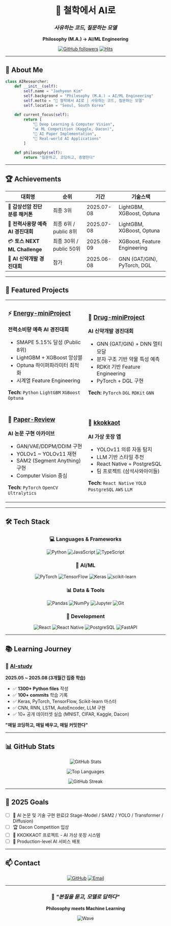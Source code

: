 <div align="center">

# 🤔 철학에서 AI로
### *사유하는 코드, 질문하는 모델*

**Philosophy (M.A.) → AI/ML Engineering**

[![GitHub followers](https://img.shields.io/github/followers/Afraid-Not?style=social)](https://github.com/Afraid-Not)
[![Hits](https://hits.seeyoufree.com/api/count/incr/badge.svg?url=https%3A%2F%2Fgithub.com%2FAfraid-Not&count_bg=%2379C83D&title_bg=%23555555&icon=&icon_color=%23E7E7E7&title=Profile+Views&edge_flat=false)](https://hits.seeyoufree.com)

</div>

---

## 👋 About Me

```python
class AIResearcher:
    def __init__(self):
        self.name = "Jaehyeon Kim"
        self.background = "Philosophy (M.A.) → AI/ML Engineering"
        self.motto = "🤔 철학에서 AI로 | 사유하는 코드, 질문하는 모델"
        self.location = "Seoul, South Korea"
        
    def current_focus(self):
        return [
            "🧠 Deep Learning & Computer Vision",
            "📊 ML Competition (Kaggle, Dacon)",
            "📄 AI Paper Implementation",
            "🚀 Real-world AI Applications"
        ]
    
    def philosophy(self):
        return "질문하고, 코딩하고, 증명한다"
```

---

## 🏆 Achievements

| 대회명 | 순위 | 기간 | 기술스택 |
|--------|------|------|----------|
| 🥈 **갑상선암 진단 분류 해커톤** | 최종 3위 | 2025.07-08 | LightGBM, XGBoost, Optuna |
| 🥈 **전력사용량 예측 AI 경진대회** | 최종 6위 / public 8위 | 2025.07-08 | LightGBM, XGBoost, Optuna |
| 💳 **토스 NEXT ML Challenge** | 최종 30위 / public 50위 | 2025.08-09 | XGBoost, Feature Engineering |
| 💊 **AI 신약개발 경진대회** | 참가 | 2025.06-08 | GNN (GAT/GIN), PyTorch, DGL |

---

## 💼 Featured Projects

<table>
<tr>
<td width="50%">

### ⚡ [Energy-miniProject](https://github.com/Afraid-Not/Energy-miniProject)
**전력소비량 예측 AI 경진대회**
- SMAPE 5.15% 달성 (Public 8위)
- LightGBM + XGBoost 앙상블
- Optuna 하이퍼파라미터 최적화
- 시계열 Feature Engineering

**Tech:** `Python` `LightGBM` `XGBoost` `Optuna`

</td>
<td width="50%">

### 💊 [Drug-miniProject](https://github.com/Afraid-Not/Drug-miniProject)
**AI 신약개발 경진대회**
- GNN (GAT/GIN) + DNN 멀티모달
- 분자 구조 기반 약물 특성 예측
- RDKit 기반 Feature Engineering
- PyTorch + DGL 구현

**Tech:** `PyTorch` `DGL` `RDKit` `GNN`

</td>
</tr>

<tr>
<td width="50%">

### 📄 [Paper-Review](https://github.com/Afraid-Not/Paper-Review)
**AI 논문 구현 아카이브**
- GAN/VAE/DDPM/DDIM 구현
- YOLOv1 ~ YOLOv11 재현
- SAM2 (Segment Anything) 구현
- Computer Vision 중심

**Tech:** `PyTorch` `OpenCV` `Ultralytics`

</td>
<td width="50%">

### 👔 [kkokkaot](https://github.com/Afraid-Not/kkokkaot)
**AI 가상 옷장 앱**
- YOLOv11 의류 자동 탐지
- LLM 기반 스타일 추천
- React Native + PostgreSQL
- 팀 프로젝트 (삼석사와아이들)

**Tech:** `React Native` `YOLO` `PostgreSQL` `AWS` `LLM`

</td>
</tr>
</table>

---

## 🛠️ Tech Stack

<div align="center">

### 💻 Languages & Frameworks
![Python](https://img.shields.io/badge/Python-3776AB?style=for-the-badge&logo=python&logoColor=white)
![JavaScript](https://img.shields.io/badge/JavaScript-F7DF1E?style=for-the-badge&logo=javascript&logoColor=black)
![TypeScript](https://img.shields.io/badge/TypeScript-3178C6?style=for-the-badge&logo=typescript&logoColor=white)

### 🧠 AI/ML
![PyTorch](https://img.shields.io/badge/PyTorch-EE4C2C?style=for-the-badge&logo=pytorch&logoColor=white)
![TensorFlow](https://img.shields.io/badge/TensorFlow-FF6F00?style=for-the-badge&logo=tensorflow&logoColor=white)
![Keras](https://img.shields.io/badge/Keras-D00000?style=for-the-badge&logo=keras&logoColor=white)
![scikit-learn](https://img.shields.io/badge/scikit--learn-F7931E?style=for-the-badge&logo=scikit-learn&logoColor=white)

### 📊 Data & Tools
![Pandas](https://img.shields.io/badge/Pandas-150458?style=for-the-badge&logo=pandas&logoColor=white)
![NumPy](https://img.shields.io/badge/NumPy-013243?style=for-the-badge&logo=numpy&logoColor=white)
![Jupyter](https://img.shields.io/badge/Jupyter-F37626?style=for-the-badge&logo=jupyter&logoColor=white)
![Git](https://img.shields.io/badge/Git-F05032?style=for-the-badge&logo=git&logoColor=white)

### 🚀 Development
![React](https://img.shields.io/badge/React-61DAFB?style=for-the-badge&logo=react&logoColor=black)
![React Native](https://img.shields.io/badge/React_Native-61DAFB?style=for-the-badge&logo=react&logoColor=black)
![PostgreSQL](https://img.shields.io/badge/PostgreSQL-4169E1?style=for-the-badge&logo=postgresql&logoColor=white)
![FastAPI](https://img.shields.io/badge/FastAPI-009688?style=for-the-badge&logo=fastapi&logoColor=white)

</div>

---

## 📚 Learning Journey

### 📖 [AI-study](https://github.com/Afraid-Not/AI-study)
**2025.05 ~ 2025.08 (3개월간 집중 학습)**

- ✅ **1300+ Python files** 작성
- ✅ **100+ commits** 학습 기록
- ✅ Keras, PyTorch, TensorFlow, Scikit-learn 마스터
- ✅ CNN, RNN, LSTM, AutoEncoder, LLM 구현
- ✅ 10+ 공개 데이터셋 실습 (MNIST, CIFAR, Kaggle, Dacon)

**"매일 코딩하고, 매일 배우고, 매일 커밋한다"**

---

## 📊 GitHub Stats

<div align="center">

![GitHub Stats](https://github-readme-stats.vercel.app/api?username=Afraid-Not&show_icons=true&theme=tokyonight&hide_border=true)

![Top Languages](https://github-readme-stats.vercel.app/api/top-langs/?username=Afraid-Not&layout=compact&theme=tokyonight&hide_border=true)

![GitHub Streak](https://github-readme-streak-stats.herokuapp.com/?user=Afraid-Not&theme=tokyonight&hide_border=true)

</div>

---

## 🎯 2025 Goals

- [ ] 📄 AI 논문 및 기술 구현 완료(2 Stage-Model / SAM2 / YOLO / Transformer / Diffusion)
- [ ] 🏆 Dacon Competition 입상
- [ ] 🚀 KKOKKAOT 프로젝트 - AI 가상 옷장 시스템
- [ ] 💼 Production-level AI 서비스 배포

---

## 📫 Contact

<div align="center">

[![GitHub](https://img.shields.io/badge/GitHub-181717?style=for-the-badge&logo=github&logoColor=white)](https://github.com/Afraid-Not)
[![Email](https://img.shields.io/badge/Email-EA4335?style=for-the-badge&logo=gmail&logoColor=white)](mailto:kimjaehyun9605@gmail.com)

</div>

---

<div align="center">

### 💭 *"본질을 묻고, 모델로 답하다"*

**Philosophy meets Machine Learning**

![Wave](https://raw.githubusercontent.com/mayhemantt/mayhemantt/Update/svg/Bottom.svg)

</div>
